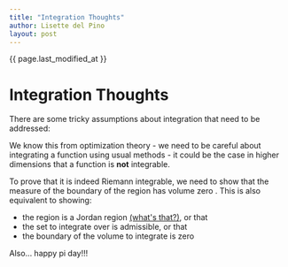 ```yaml
---
title: "Integration Thoughts"
author: Lisette del Pino
layout: post
---
```


{{ page.last_modified_at }}

# Integration Thoughts

There are some tricky assumptions about integration that need to be addressed:

We know this from optimization theory - we need to be careful about integrating a function using usual methods - it could be the case in higher dimensions that a function is **not** integrable. 

To prove that it is indeed Riemann integrable, we need to show that the measure of the boundary of the region has volume zero . This is also equivalent to showing:

- the region is a Jordan region [(what's that?)](https://math.stackexchange.com/questions/1251627/jordan-region-problem), or that
- the set to integrate over is admissible, or that
- the boundary of the volume to integrate is zero


Also... happy pi day!!! 